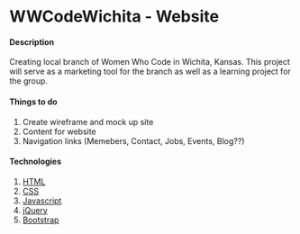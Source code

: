 <h1>WWCodeWichita - Website</h1>

<h4>Description</h4>
Creating local branch of Women Who Code in Wichita, Kansas. This project will serve as a marketing tool for the branch as well as a learning project for the group. 

<h4>Things to do</h4>
<ol>
	<li>Create wireframe and mock up site</li>
	<li>Content for website</li>
	<li>Navigation links (Memebers, Contact, Jobs, Events, Blog??)</li>
</ol>

<h4>Technologies</h4>
<ol>
	<li><a href="http://www.w3schools.com/html">HTML</a></li>
	<li><a href="http://www.w3schools.com/css">CSS</a></li>
	<li><a href="http://www.w3schools.com/js">Javascript</a></li>
	<li><a href="http://www.jquery.com">jQuery</a></li>
	<li><a href="http://www.getbootstrap.com">Bootstrap</a></li>
</ol>